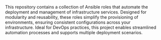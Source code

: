 This repository contains a collection of Ansible roles that automate the deployment and management of infrastructure services. Designed for modularity and reusability, these roles simplify the provisioning of environments, ensuring consistent configurations across your infrastructure. Ideal for DevOps practices, this project enables streamlined automation processes and supports multiple deployment scenarios.
